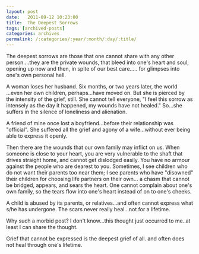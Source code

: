 ```yaml
---
layout: post
date:	2011-09-12 10:23:00
title:  The Deepest Sorrows
tags: [archived-posts]
categories: archives
permalink: /:categories/:year/:month/:day/:title/
---
```

The deepest sorrows are those that one cannot share with any other person....they are the private wounds, that bleed into one's heart and soul, opening up now and then, in spite of our best care..... for glimpses into one's own personal hell.

A woman loses her husband. Six months, or two years later, the world ...even her own children, perhaps...have moved on. But she is pierced by the intensity of the grief, still. She cannot tell everyone, "I feel this sorrow as intensely as the day it happened, my wounds have not healed." So...she suffers in the silence of loneliness and alienation.

A friend of mine once lost a boyfriend...before their relationship was "official". She suffered all the grief and agony of a wife...without ever being able to express it openly. 

Then there are the wounds that our own family may inflict on us. When someone is close to your heart, you are very vulnerable to the shaft that drives straight home, and cannot get dislodged easily. You have no armour against the people who are dearest to you. Sometimes, I see children who do not want their parents too near them; I see parents who have "disowned" their children for choosing life partners on their own... a chasm that cannot be bridged, appears, and sears the heart. One cannot complain about one's own family, so the tears flow into one's heart instead of on to one's cheeks.


A child is abused by its parents, or relatives...and often cannot express what s/he has undergone. The scars never really heal...not for a lifetime.

Why such a morbid post? I don't know...this thought just occurred to me..at least I can share the thought.




Grief that cannot be expressed is the deepest grief of all. and often does not heal through one's lifetime.

